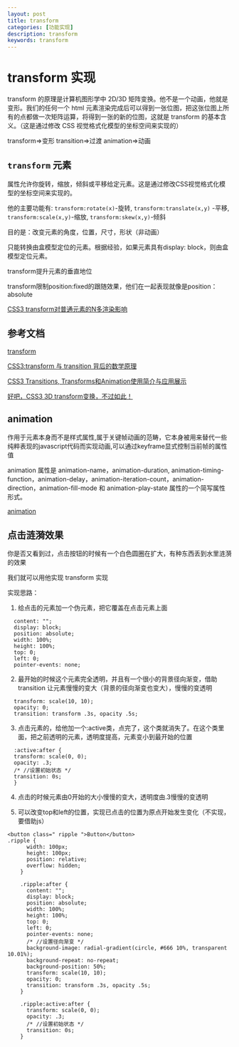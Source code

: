 ```yaml
---
layout: post
title: transform
categories: [功能实现]
description: transform
keywords: transform
---
```


# transform 实现

transform 的原理是计算机图形学中 2D/3D 矩阵变换。他不是一个动画，他就是变形。我们的任何一个 html 元素渲染完成后可以得到一张位图，把这张位图上所有的点都做一次矩阵运算，将得到一张的新的位图，这就是 transform 的基本含义。（这是通过修改 CSS 视觉格式化模型的坐标空间来实现的）

transform=>变形
transition=>过渡
animation=>动画

## `transform` 元素

属性允许你旋转，缩放，倾斜或平移给定元素。这是通过修改CSS视觉格式化模型的坐标空间来实现的。

他的主要功能有: `transform:rotate(x)`-旋转, `transform:translate(x,y)` -平移, `transform:scale(x,y)`-缩放, `transform:skew(x,y)`-倾斜

目的是：改变元素的角度，位置，尺寸，形状（非动画）

只能转换由盒模型定位的元素。根据经验，如果元素具有display: block，则由盒模型定位元素。

transform提升元素的垂直地位

transform限制position:fixed的跟随效果，他们在一起表现就像是position：absolute

[CSS3 transform对普通元素的N多渲染影响](https://www.zhangxinxu.com/wordpress/2015/05/css3-transform-affect/)

## 参考文档

[transform](https://developer.mozilla.org/zh-CN/docs/Web/CSS/transform)

[CSS3:transform 与 transition 背后的数学原理](https://www.cnblogs.com/winter-cn/archive/2010/12/29/1919266.html)

[CSS3 Transitions, Transforms和Animation使用简介与应用展示](https://www.zhangxinxu.com/wordpress/2010/11/css3-transitions-transforms-animation-introduction/)

[好吧，CSS3 3D transform变换，不过如此！](https://www.zhangxinxu.com/wordpress/2012/09/css3-3d-transform-perspective-animate-transition/)

## animation
作用于元素本身而不是样式属性,属于关键帧动画的范畴，它本身被用来替代一些纯粹表现的javascript代码而实现动画,可以通过keyframe显式控制当前帧的属性值

animation 属性是 animation-name，animation-duration, animation-timing-function，animation-delay，animation-iteration-count，animation-direction，animation-fill-mode 和 animation-play-state 属性的一个简写属性形式。

[animation](https://developer.mozilla.org/zh-CN/docs/Web/CSS/animation)

## 点击涟漪效果
你是否又看到过，点击按钮的时候有一个白色圆圈在扩大，有种东西丢到水里涟漪的效果

我们就可以用他实现 transform 实现

实现思路：

1. 给点击的元素加一个伪元素，把它覆盖在点击元素上面

```
  content: "";
  display: block;
  position: absolute;
  width: 100%;
  height: 100%;
  top: 0;
  left: 0;
  pointer-events: none;
```

2. 最开始的时候这个元素完全透明，并且有一个很小的背景径向渐变，借助 transition 让元素慢慢的变大（背景的径向渐变也变大），慢慢的变透明

```
  transform: scale(10, 10);
  opacity: 0;
  transition: transform .3s, opacity .5s;
```

3. 点击元素的，给他加一个:active类，点完了，这个类就消失了。在这个类里面，把之前透明的元素，透明度提高，元素变小到最开始的位置

```
  :active:after {
  transform: scale(0, 0);
  opacity: .3;
  /* //设置初始状态 */
  transition: 0s;
  }
```

4. 点击的时候元素由0开始的大小慢慢的变大，透明度由.3慢慢的变透明

5. 可以改变top和left的位置，实现已点击的位置为原点开始发生变化（不实现，要借助js）

```
<button class=" ripple ">Button</button>
.ripple {
      width: 100px;
      height: 100px;
      position: relative;
      overflow: hidden;
    }

    .ripple:after {
      content: "";
      display: block;
      position: absolute;
      width: 100%;
      height: 100%;
      top: 0;
      left: 0;
      pointer-events: none;
      /* //设置径向渐变 */
      background-image: radial-gradient(circle, #666 10%, transparent 10.01%);
      background-repeat: no-repeat;
      background-position: 50%;
      transform: scale(10, 10);
      opacity: 0;
      transition: transform .3s, opacity .5s;
    }

    .ripple:active:after {
      transform: scale(0, 0);
      opacity: .3;
      /* //设置初始状态 */
      transition: 0s;
    }
```